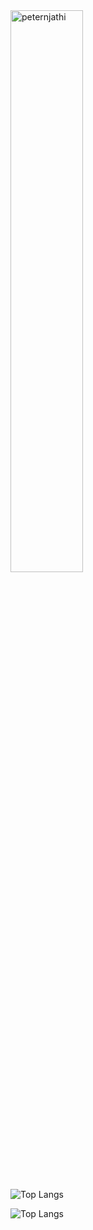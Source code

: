 <img width="48%" src="https://github-readme-stats.vercel.app/api?username=peternjathi&theme=react&hide_border=true&count_private=true&line_height=30&show_icons=true&custom_title=Github%20Stats&border_radius=10&bg_color=0D1117" alt="peternjathi" />

![Top Langs](https://github-readme-stats.vercel.app/api/top-langs/?username=peternjathi&size_weight=0.5&count_weight=0.5)

![Top Langs](https://github-readme-stats.vercel.app/api/top-langs/?username=anuraghazra&langs_count=8)
